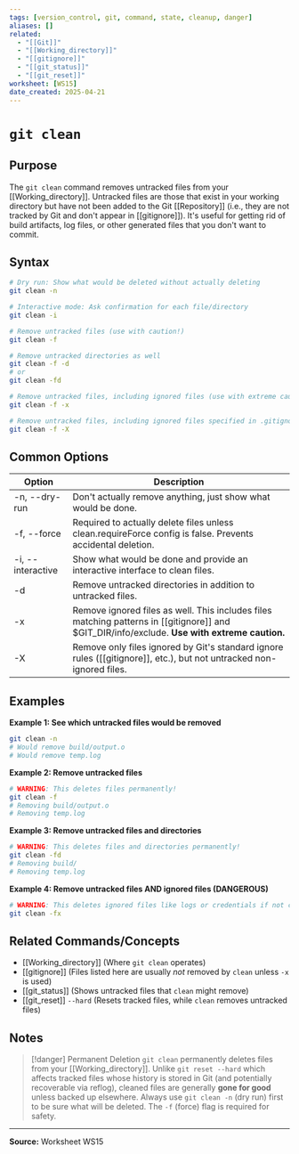 ```yaml
---
tags: [version_control, git, command, state, cleanup, danger]
aliases: []
related:
  - "[[Git]]"
  - "[[Working_directory]]"
  - "[[gitignore]]"
  - "[[git_status]]"
  - "[[git_reset]]"
worksheet: [WS15]
date_created: 2025-04-21
---
```

# ` git clean `

## Purpose

The `git clean` command removes untracked files from your [[Working_directory]]. Untracked files are those that exist in your working directory but have not been added to the Git [[Repository]] (i.e., they are not tracked by Git and don't appear in [[gitignore]]). It's useful for getting rid of build artifacts, log files, or other generated files that you don't want to commit.

## Syntax

```bash
# Dry run: Show what would be deleted without actually deleting
git clean -n

# Interactive mode: Ask confirmation for each file/directory
git clean -i

# Remove untracked files (use with caution!)
git clean -f

# Remove untracked directories as well
git clean -f -d
# or
git clean -fd

# Remove untracked files, including ignored files (use with extreme caution!)
git clean -f -x

# Remove untracked files, including ignored files specified in .gitignore but not other ignore rules
git clean -f -X
```

## Common Options

| Option            | Description                                                                                                                                   |
| ----------------- | --------------------------------------------------------------------------------------------------------------------------------------------- |
| -n, --dry-run     | Don't actually remove anything, just show what would be done.                                                                                 |
| -f, --force       | Required to actually delete files unless clean.requireForce config is false. Prevents accidental deletion.                                    |
| -i, --interactive | Show what would be done and provide an interactive interface to clean files.                                                                  |
| -d                | Remove untracked directories in addition to untracked files.                                                                                  |
| -x                | Remove ignored files as well. This includes files matching patterns in [[gitignore]] and $GIT_DIR/info/exclude. **Use with extreme caution.** |
| -X                | Remove only files ignored by Git's standard ignore rules ([[gitignore]], etc.), but not untracked non-ignored files.                          |

## Examples

**Example 1: See which untracked files would be removed**

```bash
git clean -n 
# Would remove build/output.o 
# Would remove temp.log
```

**Example 2: Remove untracked files**

```bash
# WARNING: This deletes files permanently! 
git clean -f 
# Removing build/output.o 
# Removing temp.log
```

**Example 3: Remove untracked files and directories**


```bash
# WARNING: This deletes files and directories permanently!
git clean -fd
# Removing build/
# Removing temp.log
```

**Example 4: Remove untracked files AND ignored files (DANGEROUS)**

```bash
# WARNING: This deletes ignored files like logs or credentials if not careful!
git clean -fx
```

## Related Commands/Concepts
- [[Working_directory]] (Where `git clean` operates)
- [[gitignore]] (Files listed here are usually *not* removed by `clean` unless `-x` is used)
- [[git_status]] (Shows untracked files that `clean` might remove)
- [[git_reset]] `--hard` (Resets tracked files, while `clean` removes untracked files)

## Notes
>[!danger] Permanent Deletion
> `git clean` permanently deletes files from your [[Working_directory]]. Unlike `git reset --hard` which affects tracked files whose history is stored in Git (and potentially recoverable via reflog), cleaned files are generally **gone for good** unless backed up elsewhere. Always use `git clean -n` (dry run) first to be sure what will be deleted. The `-f` (force) flag is required for safety.

---
**Source:** Worksheet WS15